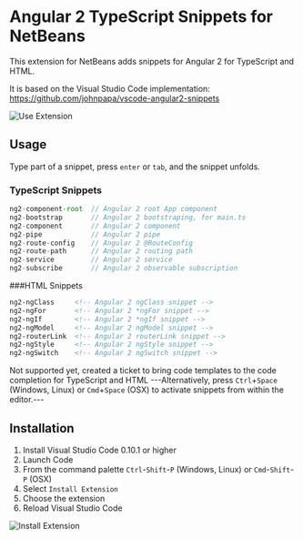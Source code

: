 # Angular 2 TypeScript Snippets for NetBeans
This extension for NetBeans adds snippets for Angular 2 for TypeScript and HTML.

It is based on the Visual Studio Code implementation: https://github.com/johnpapa/vscode-angular2-snippets

![Use Extension](images/use-extension.gif)

## Usage
Type part of a snippet, press `enter` or `tab`, and the snippet unfolds.

### TypeScript Snippets
```typescript
ng2-component-root  // Angular 2 root App component
ng2-bootstrap       // Angular 2 bootstraping, for main.ts
ng2-component       // Angular 2 component
ng2-pipe            // Angular 2 pipe
ng2-route-config    // Angular 2 @RouteConfig
ng2-route-path      // Angular 2 routing path
ng2-service         // Angular 2 service
ng2-subscribe       // Angular 2 observable subscription
```

###HTML Snippets
```html
ng2-ngClass     <!-- Angular 2 ngClass snippet -->
ng2-ngFor       <!-- Angular 2 *ngFor snippet -->
ng2-ngIf        <!-- Angular 2 *ngIf snippet -->
ng2-ngModel     <!-- Angular 2 ngModel snippet -->
ng2-routerLink  <!-- Angular 2 routerLink snippet -->
ng2-ngStyle     <!-- Angular 2 ngStyle snippet -->
ng2-ngSwitch    <!-- Angular 2 ngSwitch snippet -->
```


Not supported yet, created a ticket to bring code templates to the code completion for TypeScript and HTML
---Alternatively, press `Ctrl`+`Space` (Windows, Linux) or `Cmd`+`Space` (OSX) to activate snippets from within the editor.---

## Installation

1. Install Visual Studio Code 0.10.1 or higher
2. Launch Code
3. From the command palette `Ctrl`-`Shift`-`P` (Windows, Linux) or `Cmd`-`Shift`-`P` (OSX)
4. Select `Install Extension`
5. Choose the extension
6. Reload Visual Studio Code

![Install Extension](images/install-extension.gif)
